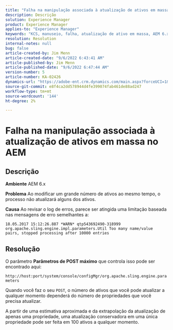 ```yaml
---
title: "Falha na manipulação associada à atualização de ativos em massa no AEM"
description: Descrição
solution: Experience Manager
product: Experience Manager
applies-to: "Experience Manager"
keywords: "KCS, manuseio, falha, atualização de ativo em massa, AEM 6.x, erro, parâmetro, Parâmetros de POST máximo, 100"
resolution: Resolution
internal-notes: null
bug: false
article-created-by: Jim Menn
article-created-date: "9/6/2022 6:43:41 AM"
article-published-by: Jim Menn
article-published-date: "9/6/2022 6:47:44 AM"
version-number: 5
article-number: KA-02426
dynamics-url: "https://adobe-ent.crm.dynamics.com/main.aspx?forceUCI=1&pagetype=entityrecord&etn=knowledgearticle&id=2a24b83c-af2d-ed11-9db1-0022480866ad"
source-git-commit: e8f4ca2dd578944d4fe399074fab461de88ad247
workflow-type: tm+mt
source-wordcount: '144'
ht-degree: 2%

---
```


# Falha na manipulação associada à atualização de ativos em massa no AEM

## Descrição


<b>Ambiente</b>
AEM 6.x

<b>Problema</b>
Ao modificar um grande número de ativos ao mesmo tempo, o processo não atualizará alguns dos ativos.

<b>Causa</b>
Ao revisar o log de erros, parece ser atingida uma limitação baseada nas mensagens de erro semelhantes a:

`18.05.2017 15:12:26.887 *WARN* qtp543692490-318999 org.apache.sling.engine.impl.parameters.Util Too many name/value pairs, stopped processing after 10000 entries`


## Resolução


O parâmetro <b>Parâmetros de POST máximo</b> que controla isso pode ser encontrado aqui:

`http://host:port/system/console/configMgr/org.apache.sling.engine.parameters`

Quando você faz o seu `POST`, o número de ativos que você pode atualizar a qualquer momento dependerá do número de propriedades que você precisa atualizar.

A partir de uma estimativa aproximada e da extrapolação da atualização de apenas uma propriedade, uma atualização conservadora em uma única propriedade pode ser feita em 100 ativos a qualquer momento.
